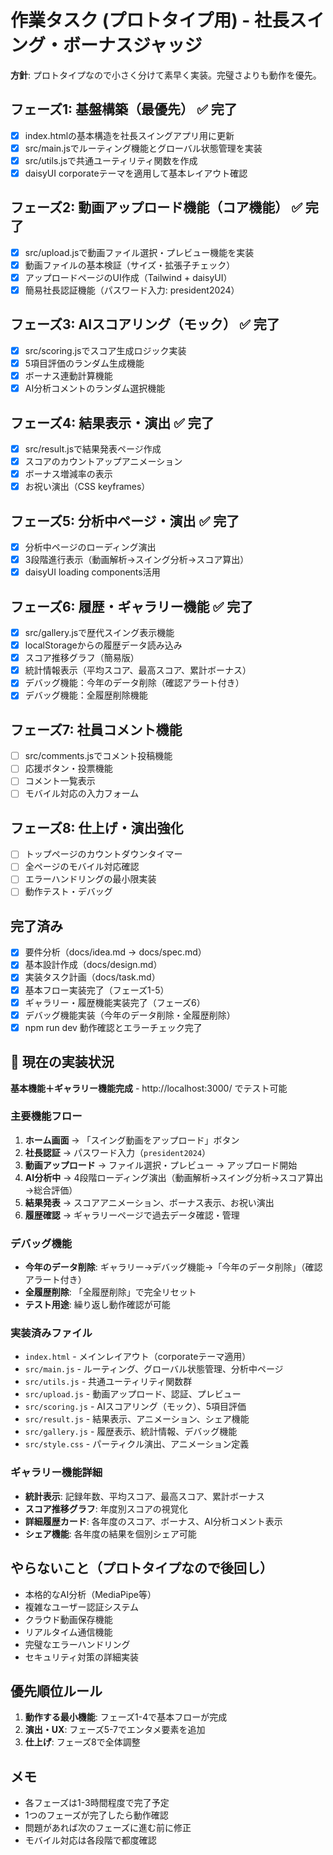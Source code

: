 # 作業タスク (プロトタイプ用) - 社長スイング・ボーナスジャッジ

**方針**: プロトタイプなので小さく分けて素早く実装。完璧さよりも動作を優先。

## フェーズ1: 基盤構築（最優先） ✅ 完了
- [x] index.htmlの基本構造を社長スイングアプリ用に更新
- [x] src/main.jsでルーティング機能とグローバル状態管理を実装
- [x] src/utils.jsで共通ユーティリティ関数を作成
- [x] daisyUI corporateテーマを適用して基本レイアウト確認

## フェーズ2: 動画アップロード機能（コア機能） ✅ 完了
- [x] src/upload.jsで動画ファイル選択・プレビュー機能を実装
- [x] 動画ファイルの基本検証（サイズ・拡張子チェック）
- [x] アップロードページのUI作成（Tailwind + daisyUI）
- [x] 簡易社長認証機能（パスワード入力: president2024）

## フェーズ3: AIスコアリング（モック） ✅ 完了
- [x] src/scoring.jsでスコア生成ロジック実装
- [x] 5項目評価のランダム生成機能
- [x] ボーナス連動計算機能
- [x] AI分析コメントのランダム選択機能

## フェーズ4: 結果表示・演出 ✅ 完了
- [x] src/result.jsで結果発表ページ作成
- [x] スコアのカウントアップアニメーション
- [x] ボーナス増減率の表示
- [x] お祝い演出（CSS keyframes）

## フェーズ5: 分析中ページ・演出 ✅ 完了
- [x] 分析中ページのローディング演出
- [x] 3段階進行表示（動画解析→スイング分析→スコア算出）
- [x] daisyUI loading components活用

## フェーズ6: 履歴・ギャラリー機能 ✅ 完了
- [x] src/gallery.jsで歴代スイング表示機能
- [x] localStorageからの履歴データ読み込み
- [x] スコア推移グラフ（簡易版）
- [x] 統計情報表示（平均スコア、最高スコア、累計ボーナス）
- [x] デバッグ機能：今年のデータ削除（確認アラート付き）
- [x] デバッグ機能：全履歴削除機能

## フェーズ7: 社員コメント機能
- [ ] src/comments.jsでコメント投稿機能
- [ ] 応援ボタン・投票機能
- [ ] コメント一覧表示
- [ ] モバイル対応の入力フォーム

## フェーズ8: 仕上げ・演出強化
- [ ] トップページのカウントダウンタイマー
- [ ] 全ページのモバイル対応確認
- [ ] エラーハンドリングの最小限実装
- [ ] 動作テスト・デバッグ

## 完了済み
- [x] 要件分析（docs/idea.md → docs/spec.md）
- [x] 基本設計作成（docs/design.md）
- [x] 実装タスク計画（docs/task.md）
- [x] 基本フロー実装完了（フェーズ1-5）
- [x] ギャラリー・履歴機能実装完了（フェーズ6）
- [x] デバッグ機能実装（今年のデータ削除・全履歴削除）
- [x] npm run dev 動作確認とエラーチェック完了

## 🎯 現在の実装状況
**基本機能＋ギャラリー機能完成** - http://localhost:3000/ でテスト可能

### 主要機能フロー
1. **ホーム画面** → 「スイング動画をアップロード」ボタン
2. **社長認証** → パスワード入力（`president2024`）
3. **動画アップロード** → ファイル選択・プレビュー → アップロード開始
4. **AI分析中** → 4段階ローディング演出（動画解析→スイング分析→スコア算出→総合評価）
5. **結果発表** → スコアアニメーション、ボーナス表示、お祝い演出
6. **履歴確認** → ギャラリーページで過去データ確認・管理

### デバッグ機能
- **今年のデータ削除**: ギャラリー→デバッグ機能→「今年のデータ削除」（確認アラート付き）
- **全履歴削除**: 「全履歴削除」で完全リセット
- **テスト用途**: 繰り返し動作確認が可能

### 実装済みファイル
- `index.html` - メインレイアウト（corporateテーマ適用）
- `src/main.js` - ルーティング、グローバル状態管理、分析中ページ
- `src/utils.js` - 共通ユーティリティ関数群
- `src/upload.js` - 動画アップロード、認証、プレビュー
- `src/scoring.js` - AIスコアリング（モック）、5項目評価
- `src/result.js` - 結果表示、アニメーション、シェア機能
- `src/gallery.js` - 履歴表示、統計情報、デバッグ機能
- `src/style.css` - パーティクル演出、アニメーション定義

### ギャラリー機能詳細
- **統計表示**: 記録年数、平均スコア、最高スコア、累計ボーナス
- **スコア推移グラフ**: 年度別スコアの視覚化
- **詳細履歴カード**: 各年度のスコア、ボーナス、AI分析コメント表示
- **シェア機能**: 各年度の結果を個別シェア可能

## やらないこと（プロトタイプなので後回し）
- 本格的なAI分析（MediaPipe等）
- 複雑なユーザー認証システム
- クラウド動画保存機能
- リアルタイム通信機能
- 完璧なエラーハンドリング
- セキュリティ対策の詳細実装

## 優先順位ルール
1. **動作する最小機能**: フェーズ1-4で基本フローが完成
2. **演出・UX**: フェーズ5-7でエンタメ要素を追加
3. **仕上げ**: フェーズ8で全体調整

## メモ
- 各フェーズは1-3時間程度で完了予定
- 1つのフェーズが完了したら動作確認
- 問題があれば次のフェーズに進む前に修正
- モバイル対応は各段階で都度確認